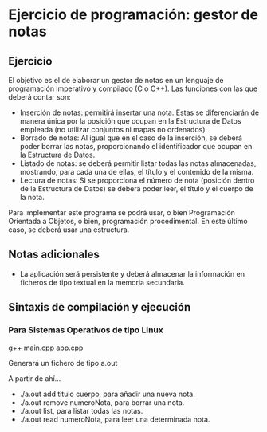 
# Ejercicio de programación: gestor de notas
## Ejercicio
El objetivo es el de elaborar un gestor de notas en un lenguaje de programación imperativo y compilado (C o C++). Las funciones con las que deberá contar son:
* Inserción de notas: permitirá insertar una nota. Estas se diferenciarán de manera única por la posición que ocupan en la Estructura de Datos empleada (no utilizar conjuntos ni mapas no ordenados).
* Borrado de notas: Al igual que en el caso de la inserción, se deberá poder borrar las notas, proporcionando el identificador que ocupan en la Estructura de Datos.
* Listado de notas: se deberá permitir listar todas las notas almacenadas, mostrando, para cada una de ellas, el título y el contenido de la misma.
* Lectura de notas: Si se proporciona el número de nota (posición dentro de la Estructura de Datos) se deberá poder leer, el título y el cuerpo de la nota.

Para implementar este programa se podrá usar, o bien Programación Orientada a Objetos, o bien, programación procedimental. En este último caso, se deberá usar una estructura.

## Notas adicionales
* La aplicación será persistente y deberá almacenar la información en ficheros de tipo textual en la memoria secundaria.

## Sintaxis de compilación y ejecución

### Para Sistemas Operativos de tipo Linux

g++ main.cpp app.cpp

Generará un fichero de tipo a.out
	
A partir de ahí...

* ./a.out add titulo cuerpo, para añadir una nueva nota.
* ./a.out remove numeroNota, para borrar una nota.
* ./a.out list, para listar todas las notas.
* ./a.out read numeroNota, para leer una determinada nota.
